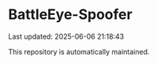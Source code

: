 # BattleEye-Spoofer

Last updated: 2025-06-06 21:18:43

This repository is automatically maintained.
